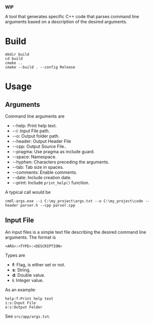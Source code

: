 **WIP**

A tool that generates specific C++ code that parses command line arguments based on a description of the desired arguments.


# Build

```
mkdir build
cd build
cmake ..
cmake --build . --config Release
```

# Usage

## Arguments

Command line arguments are
- --help: Print help text.
- --i: Input File path.
- --o: Output folder path.
- --header: Output Header File
- --cpp: Output Source File..
- --pragma: Use pragma as include guard.
- --space: Namespace.
- --hyphen: Characters preceding the arguments.
- --tab: Tab size in spaces.
- --comments: Enable comments.
- --date: Include creation date.
- --print: Include ```print_help()``` function.

A typical call would be

```
cmdl-args.exe --i C:\my_project\args.txt --o C:\my_project\code --header parser.h --cpp parser.cpp
```


## Input File

An input files is a simple text file describing the desired command line arguments. The format is

```
<ARG>:<TYPE>:<DESCRIPTION>
```

Types are
- **f**: Flag, is either set or not.
- **s**: String.
- **d**: Double value.
- **i**: Integer value.

As an example:

```
help:f:Print help text
i:s:Input File
o:s:Output Folder
```

See ```src/app/args.txt```.


